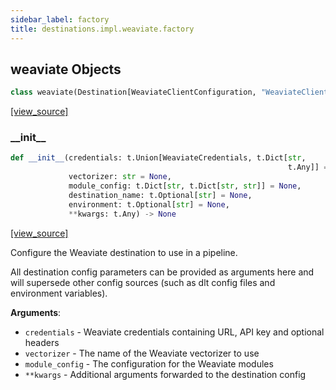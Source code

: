```yaml
---
sidebar_label: factory
title: destinations.impl.weaviate.factory
---
```


## weaviate Objects

```python
class weaviate(Destination[WeaviateClientConfiguration, "WeaviateClient"])
```

[[view_source]](https://github.com/dlt-hub/dlt/blob/e9c9ecfa8a644fdb516dd74aabca3bf75bafb154/dlt/destinations/impl/weaviate/factory.py#L14)

### \_\_init\_\_

```python
def __init__(credentials: t.Union[WeaviateCredentials, t.Dict[str,
                                                              t.Any]] = None,
             vectorizer: str = None,
             module_config: t.Dict[str, t.Dict[str, str]] = None,
             destination_name: t.Optional[str] = None,
             environment: t.Optional[str] = None,
             **kwargs: t.Any) -> None
```

[[view_source]](https://github.com/dlt-hub/dlt/blob/e9c9ecfa8a644fdb516dd74aabca3bf75bafb154/dlt/destinations/impl/weaviate/factory.py#L44)

Configure the Weaviate destination to use in a pipeline.

All destination config parameters can be provided as arguments here and will supersede other config sources (such as dlt config files and environment variables).

**Arguments**:

- `credentials` - Weaviate credentials containing URL, API key and optional headers
- `vectorizer` - The name of the Weaviate vectorizer to use
- `module_config` - The configuration for the Weaviate modules
- `**kwargs` - Additional arguments forwarded to the destination config

